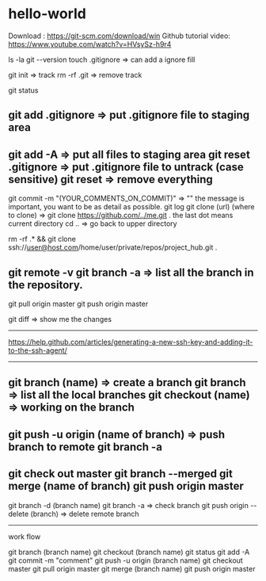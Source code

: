 # hello-world

Download : https://git-scm.com/download/win
Github tutorial video: https://www.youtube.com/watch?v=HVsySz-h9r4

ls -la
git --version
touch .gitignore   =>    can add a ignore fill

git init => track
rm -rf .git  => remove track

git status

git add .gitignore => put .gitignore file to staging area
---------------------------------------------------------------------------
git add -A  => put all files to staging area
git reset .gitignore => put .gitignore file to untrack (case sensitive)
git reset => remove everything
----------------------------------------------------------------------------
git commit -m "(YOUR_COMMENTS_ON_COMMIT)" => "" the message is important, you want to be as detail as possible.
git log 
git clone (url) (where to clone) => git clone https://github.com/../me.git .
				    the last dot means current directory
cd .. => go back to upper directory

rm -rf .* && git clone ssh://user@host.com/home/user/private/repos/project_hub.git .

git remote -v
git branch -a => list all the branch in the repository.
---------------------------------------------------------------------------
git pull origin master
git push origin master

git diff => show me the changes

----------------------
https://help.github.com/articles/generating-a-new-ssh-key-and-adding-it-to-the-ssh-agent/

---------------
git branch (name) => create a branch
git branch => list all the local branches
git checkout (name) => working on the branch
-----
git push -u origin (name of branch) => push branch to remote
git branch -a
-----------
git check out master
git branch --merged
git merge (name of branch)
git push origin master
-------------
git branch -d (branch name)
git branch -a => check branch
git push origin --delete (branch)  => delete remote branch

-----------
work flow

git branch (branch name)
git checkout (branch name)
git status
git add -A
git commit -m "comment"
git push -u origin (branch name)
git checkout master
git pull origin master
git merge (branch name)
git push origin master


